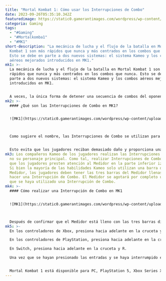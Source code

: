 ```yaml
---
title: "Mortal Kombat 1: Cómo usar los Interrupciones de Combo"
date: 2023-09-26T05:35:10.342Z
featuredimage: https://static0.gamerantimages.com/wordpress/wp-content/uploads/2023/09/mortal-kombat-1-combo-breaker-guide-sub-zero-scorpion-fight.jpg?q=50&fit=contain&w=1140&h=&dpr=1.5
categoria: Gaming
tags:
  - "#Gaming"
  - "#Mortalkomba1"
  - "#MK1"
short-description: "La mecánica de lucha y el flujo de la batalla en Mortal
  Kombat 1 son más rápidos que nunca y más centrados en los combos que nunca.
  Esto se debe en parte a dos nuevos sistemas: el sistema Kameo y los combos
  aéreos mejorados introducidos en MK1."
mk1: >-
  La mecánica de lucha y el flujo de la batalla en Mortal Kombat 1 son más
  rápidos que nunca y más centrados en los combos que nunca. Esto se debe en
  parte a dos nuevos sistemas: el sistema Kameo y los combos aéreos mejorados
  introducidos en MK1.


  A veces, la única forma de detener una secuencia de combos del oponente no es bloquear o intentar evadirla, sino usar una Interrupción de Combo en medio de ella. En MK1, el sistema de Interrupción de Combo es una mecánica esencial que los jugadores deben entender antes de entrar en el modo en línea, pero no es tan simple como simplemente presionar un botón para cancelar la serie de combos del oponente.
mk2: >-
  #### ¿Qué son las Interrupciones de Combo en MK1?


  ![MK1](https://static0.gamerantimages.com/wordpress/wp-content/uploads/2023/09/mortal-kombat-1-combo-breaker-guide-raiden-stryker-break-animation.jpg?q=50&fit=crop&w=1500&dpr=1.5 "MK1")



  Como sugiere el nombre, las Interrupciones de Combo se utilizan para evitar que un oponente continúe una serie de entradas. Solo se pueden usar después de que el primer golpe o dos del combo hayan aterrizado y después de que el oponente haya realizado las entradas para el resto del combo.


  Esto evita que los jugadores reciban demasiado daño y proporciona una forma de "bloquear" en un estado típicamente inbloqueable de ser comboeado. Sin embargo, las Interrupciones de Combo son relativamente limitadas en MK1.
mk3: Los compañeros Kameo de los jugadores realizan las Interrupciones de Combo,
  no su personaje principal. Como tal, realizar Interrupciones de Combo requiere
  que los jugadores presten atención al Medidor en la parte inferior izquierda.
  Si bien la mayoría de las habilidades Kameo solo utilizan una barra del
  Medidor, los jugadores deben tener las tres barras del Medidor llenas para
  hacer una Interrupción de Combo. El Medidor se agotará por completo una vez
  que se haya utilizado una Interrupción de Combo.
mk4: >-
  #### Cómo realizar una Interrupción de Combo en MK1


  ![MK1](https://static0.gamerantimages.com/wordpress/wp-content/uploads/2023/09/mortal-kombat-1-combo-breaker-guide-moves-list-screen.jpg?q=50&fit=crop&w=1500&dpr=1.5 "MK1")



  Después de confirmar que el Medidor está lleno con las tres barras disponibles y después de que el primer golpe del oponente en un combo haya registrado, los jugadores pueden realizar una Interrupción de Combo en MK1. Para hacer una Interrupción de Combo, presiona hacia adelante y el botón de Bloqueo/Amplificar al mismo tiempo. Dependiendo de la consola, esta secuencia de entrada será diferente.
mk5: >-
  En los controladores de Xbox, presiona hacia adelante en la cruceta y RT.

  En los controladores de PlayStation, presiona hacia adelante en la cruceta y R2.

  En Switch, presiona hacia adelante en la cruceta y R.

  Una vez que se hayan presionado las entradas y se haya interrumpido el combo del enemigo, ambos jugadores se separarán y volverán a estar en terreno relativamente igualado. Sin embargo, sin Medidor disponible, prepárate para bloquear el próximo intento del enemigo de comenzar un combo, potencialmente sin interrupciones.


  Mortal Kombat 1 está disponible para PC, PlayStation 5, Xbox Series X|S y Nintendo Switch.
---
```

